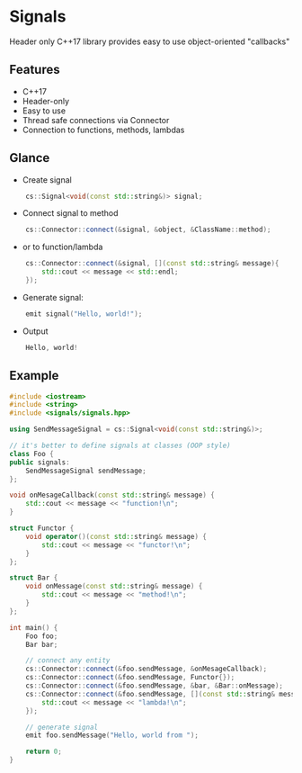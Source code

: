 # Signals
Header only C++17 library provides easy to use object-oriented "callbacks"

## Features

- C++17
- Header-only
- Easy to use
- Thread safe connections via Connector
- Connection to functions, methods, lambdas

## Glance

- Create signal
```cpp
 	cs::Signal<void(const std::string&)> signal;
```

- Connect signal to method
```cpp
	cs::Connector::connect(&signal, &object, &ClassName::method);
```

- or to function/lambda

```cpp
	cs::Connector::connect(&signal, [](const std::string& message){
		std::cout << message << std::endl;
	});
```
	
- Generate signal:
```cpp
	emit signal("Hello, world!");
```

- Output
```cpp
	Hello, world!
```

## Example
```cpp
#include <iostream>
#include <string>
#include <signals/signals.hpp>

using SendMessageSignal = cs::Signal<void(const std::string&)>;

// it's better to define signals at classes (OOP style)
class Foo {
public signals:
    SendMessageSignal sendMessage;
};

void onMesageCallback(const std::string& message) {
    std::cout << message << "function!\n";
}

struct Functor {
    void operator()(const std::string& message) {
        std::cout << message << "functor!\n";
    }
};

struct Bar {
    void onMessage(const std::string& message) {
        std::cout << message << "method!\n";
    }
};

int main() {
    Foo foo;
    Bar bar;

    // connect any entity
    cs::Connector::connect(&foo.sendMessage, &onMesageCallback);
    cs::Connector::connect(&foo.sendMessage, Functor{});
    cs::Connector::connect(&foo.sendMessage, &bar, &Bar::onMessage);
    cs::Connector::connect(&foo.sendMessage, [](const std::string& message) {
        std::cout << message << "lambda!\n";
    });

    // generate signal
    emit foo.sendMessage("Hello, world from ");

    return 0;
}
```
